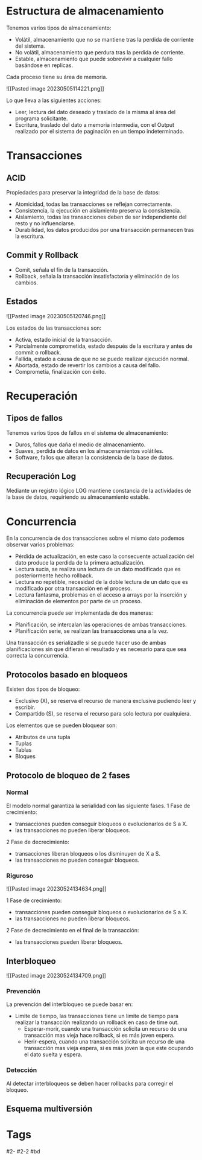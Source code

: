 # Estructura de almacenamiento
Tenemos varios tipos de almacenamiento:
- Volátil, almacenamiento que no se mantiene tras la perdida de corriente del sistema.
- No volátil, almacenamiento que perdura tras la perdida de corriente.
- Estable, almacenamiento que puede sobrevivir a cualquier fallo basándose en replicas.

Cada proceso tiene su área de memoria.

![[Pasted image 20230505114221.png]]

Lo que lleva a las siguientes acciones:
- Leer, lectura del dato deseado y traslado de la misma al área del programa solicitante.
- Escritura, traslado del dato a memoria intermedia, con el Output realizado por el sistema de paginación en un tiempo indeterminado.

# Transacciones
## ACID
Propiedades para preservar la integridad de la base de datos:
- Atomicidad, todas las transacciones se reflejan correctamente.
- Consistencia, la ejecución en aislamiento preserva la consistencia.
- Aislamiento, todas las transacciones deben de ser independiente del resto y no influenciarse.
- Durabilidad, los datos producidos por una transacción permanecen tras la escritura.

## Commit y Rollback
- Comit, señala el fin de la transacción.
- Rollback, señala la transacción insatisfactoria y eliminación de los cambios.

## Estados

![[Pasted image 20230505120746.png]]

Los estados de las transacciones son:
- Activa, estado inicial de la transacción.
- Parcialmente comprometida, estado después de la escritura y antes de commit o rollback.
- Fallida, estado a causa de que no se puede realizar ejecución normal.
- Abortada, estado de revertir los cambios a causa del fallo.
- Comprometía, finalización con éxito.

# Recuperación
## Tipos de fallos
Tenemos varios tipos de fallos en el sistema de almacenamiento:
- Duros, fallos que daña el medio de almacenamiento.
- Suaves, perdida de datos en los almacenamientos volátiles.
- Software, fallos que alteran la consistencia de la base de datos.

## Recuperación Log
Mediante un registro lógico LOG mantiene constancia de la actividades de la base de datos, requiriendo su almacenamiento estable.

# Concurrencia
En la concurrencia de dos transacciones sobre el mismo dato podemos observar varios problemas:
- Pérdida de actualización, en este caso la consecuente actualización del dato produce la perdida de la primera actualización.
- Lectura sucia, se realiza una lectura de un dato modificado que es posteriormente hecho rollback.
- Lectura no repetible, necesidad de la doble lectura de un dato que es modificado por otra transacción en el proceso.
- Lectura fantasma, problemas en el acceso a arrays por la inserción y eliminación de elementos por parte de un proceso.

La concurrencia puede ser implementada de dos maneras:
- Planificación, se intercalan las operaciones de ambas transacciones.
- Planificación serie, se realizan las transacciones una a la vez.

Una transacción es serializadle si se puede hacer uso de ambas planificaciones sin que difieran el resultado y es necesario para que sea correcta la concurrencia.
## Protocolos basado en bloqueos
Existen dos tipos de bloqueo:
- Exclusivo (X), se reserva el recurso de manera exclusiva pudiendo leer y escribir.
- Compartido (S), se reserva el recurso para solo lectura por cualquiera.

Los elementos que se pueden bloquear son:
- Atributos de una tupla
- Tuplas
- Tablas
- Bloques

## Protocolo de bloqueo de 2 fases
### Normal
El modelo normal garantiza la serialidad con las siguiente fases.
1 Fase de crecimiento:
- transacciones pueden conseguir bloqueos o evolucionarlos de S a X.
- las transacciones no pueden liberar bloqueos.

2 Fase de decrecimiento:
- transacciones liberan bloqueos o los disminuyen de X a S.
- las transacciones no pueden conseguir bloqueos.

### Riguroso

![[Pasted image 20230524134634.png]]

1 Fase de crecimiento:
- transacciones pueden conseguir bloqueos o evolucionarlos de S a X.
- las transacciones no pueden liberar bloqueos.

2 Fase de decrecimiento en el final de la transacción:
- las transacciones pueden liberar bloqueos.

## Interbloqueo

![[Pasted image 20230524134709.png]]

### Prevención
La prevención del interbloqueo se puede basar en:
- Limite de tiempo, las transacciones tiene un limite de tiempo para realizar la transacción realizando un rollback en caso de time out.
	- Esperar-morir, cuando una transacción solicita un recurso de una transacción mas vieja hace rollback, si es más joven espera.
	- Herir-espera, cuando una transacción solicita un recurso de una transacción mas vieja espera, si es más joven la que este ocupando el dato suelta y espera.
### Detección
Al detectar interbloqueos se deben hacer rollbacks para corregir el bloqueo.
## Esquema multiversión
# Tags
#2- 
#2-2 
#bd 